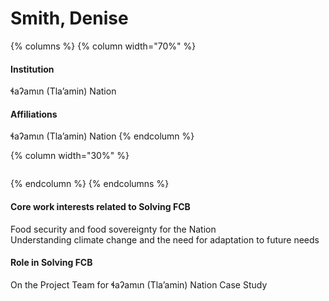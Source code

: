 # Smith, Denise

{% columns %}
{% column width="70%" %}
#### Institution

ɬaʔamɩn (Tla’amin) Nation

#### Affiliations

ɬaʔamɩn (Tla’amin) Nation
{% endcolumn %}

{% column width="30%" %}
<figure><img src="https://raw.githubusercontent.com/Solving-FCB/docs/refs/heads/main/.img/smith-d.webp" alt=""></figure>
{% endcolumn %}
{% endcolumns %}

#### Core work interests related to Solving FCB

Food security and food sovereignty for the Nation\
Understanding climate change and the need for adaptation to future needs

#### Role in Solving FCB

On the Project Team for ɬaʔamɩn (Tla’amin) Nation Case Study

